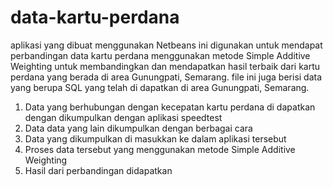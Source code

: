 # data-kartu-perdana
aplikasi yang dibuat menggunakan Netbeans ini digunakan untuk mendapat perbandingan data kartu perdana menggunakan metode Simple Additive Weighting untuk membandingkan dan mendapatkan hasil terbaik dari kartu perdana yang berada di area Gunungpati, Semarang. file ini juga berisi data yang berupa SQL yang telah di dapatkan di area Gunungpati, Semarang.



1. Data yang berhubungan dengan kecepatan kartu perdana di dapatkan dengan dikumpulkan dengan aplikasi speedtest
2. Data data yang lain dikumpulkan dengan berbagai cara
3. Data yang dikumpulkan di masukkan ke dalam aplikasi tersebut
4. Proses data tersebut yang menggunakan metode Simple Additive Weighting
5. Hasil dari perbandingan  didapatkan
